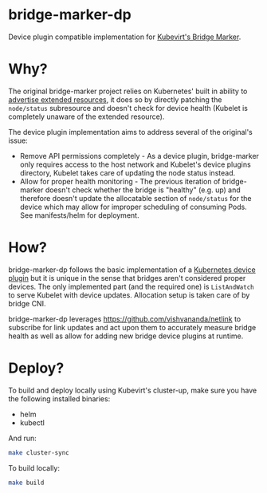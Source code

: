 # bridge-marker-dp
Device plugin compatible implementation for [Kubevirt's Bridge Marker](https://github.com/kubevirt/bridge-marker).

# Why?

The original bridge-marker project relies on Kubernetes' built in ability to [advertise extended resources](https://kubernetes.io/docs/tasks/administer-cluster/extended-resource-node/), it does so by directly patching the `node/status` subresource and doesn't check for device health (Kubelet is completely unaware of the extended resource).

The device plugin implementation aims to address several of the original's issue:
* Remove API permissions completely - As a device plugin, bridge-marker only requires access to the host network and Kubelet's device plugins directory, Kubelet takes care of updating the node status instead.
* Allow for proper health monitoring - The previous iteration of bridge-marker doesn't check whether the bridge is "healthy" (e.g. up) and therefore doesn't update the allocatable section of `node/status` for the device which may allow for improper scheduling of consuming Pods.
See manifests/helm for deployment.

# How?

bridge-marker-dp follows the basic implementation of a [Kubernetes device plugin](https://kubernetes.io/docs/concepts/extend-kubernetes/compute-storage-net/device-plugins/) but it is unique in the sense that bridges aren't considered proper devices. The only implemented part (and the required one) is `ListAndWatch` to serve Kubelet with device updates. Allocation setup is taken care of by bridge CNI.

bridge-marker-dp leverages https://github.com/vishvananda/netlink to subscribe for link updates and act upon them to accurately measure bridge health as well as allow for adding new bridge device plugins at runtime.

# Deploy?

To build and deploy locally using Kubevirt's cluster-up, make sure you have the following installed binaries:
* helm
* kubectl

And run:
```bash
make cluster-sync
```

To build locally:
```bash
make build
```
